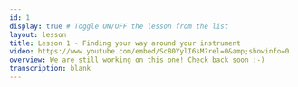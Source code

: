 ```yaml
---
id: 1
display: true # Toggle ON/OFF the lesson from the list
layout: lesson
title: Lesson 1 - Finding your way around your instrument
video: https://www.youtube.com/embed/Sc80YylI6sM?rel=0&amp;showinfo=0
overview: We are still working on this one! Check back soon :-)
transcription: blank
---
```

